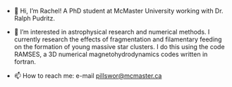 - 👋 Hi, I’m Rachel! A PhD student at McMaster University working with Dr. Ralph Pudritz.
- 👀 I’m interested in astrophysical research and numerical methods. I currently research the effects of fragmentation and filamentary feeding on the formation of young massive star clusters. I do this using the code RAMSES, a 3D numerical magnetohydrodynamics codes written in fortran.


- 📫 How to reach me: e-mail pillswor@mcmaster.ca

<!---
pillswor/pillswor is a ✨ special ✨ repository because its `README.md` (this file) appears on your GitHub profile.
You can click the Preview link to take a look at your changes.
--->
